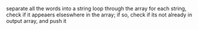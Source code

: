 separate all the words into a string
loop through the array
for each string, check if it appeaers elseswhere in the array;
if so, check if its not already in output array, and push it
